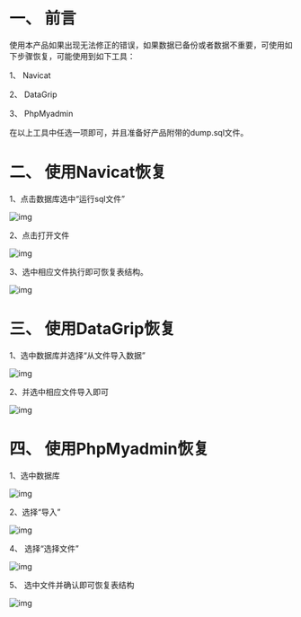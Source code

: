 # 一、 前言

使用本产品如果出现无法修正的错误，如果数据已备份或者数据不重要，可使用如下步骤恢复，可能使用到如下工具：

1、 Navicat

2、 DataGrip

3、 PhpMyadmin

在以上工具中任选一项即可，并且准备好产品附带的dump.sql文件。

# 二、 使用Navicat恢复

1、点击数据库选中“运行sql文件”

![img](https://github.com/murphy-li/XZPT-Java/blob/master/doc/images/%E6%95%B0%E6%8D%AE%E5%BA%93%E9%87%8D%E7%BD%AE%E5%9B%BE%E7%89%87_1.jpg?raw=true)

2、点击打开文件

![img](https://github.com/murphy-li/XZPT-Java/blob/master/doc/images/%E6%95%B0%E6%8D%AE%E5%BA%93%E9%87%8D%E7%BD%AE%E5%9B%BE%E7%89%87_2.jpg?raw=true)

3、选中相应文件执行即可恢复表结构。

![img](https://github.com/murphy-li/XZPT-Java/blob/master/doc/images/%E6%95%B0%E6%8D%AE%E5%BA%93%E9%87%8D%E7%BD%AE%E5%9B%BE%E7%89%87_3.jpg?raw=true)

# 三、 使用DataGrip恢复

1、选中数据库并选择“从文件导入数据”

![img](https://github.com/murphy-li/XZPT-Java/blob/master/doc/images/%E6%95%B0%E6%8D%AE%E5%BA%93%E9%87%8D%E7%BD%AE%E5%9B%BE%E7%89%87_4.png?raw=true)

2、并选中相应文件导入即可

![img](https://github.com/murphy-li/XZPT-Java/blob/master/doc/images/%E6%95%B0%E6%8D%AE%E5%BA%93%E9%87%8D%E7%BD%AE%E5%9B%BE%E7%89%87_9.png?raw=true)

# 四、 使用PhpMyadmin恢复

1、选中数据库

![img](https://github.com/murphy-li/XZPT-Java/blob/master/doc/images/%E6%95%B0%E6%8D%AE%E5%BA%93%E9%87%8D%E7%BD%AE%E5%9B%BE%E7%89%87_5.png?raw=true)

2、选择“导入”

![img](https://github.com/murphy-li/XZPT-Java/blob/master/doc/images/%E6%95%B0%E6%8D%AE%E5%BA%93%E9%87%8D%E7%BD%AE%E5%9B%BE%E7%89%87_5.png?raw=true)

4、 选择“选择文件”

![img](https://github.com/murphy-li/XZPT-Java/blob/master/doc/images/%E6%95%B0%E6%8D%AE%E5%BA%93%E9%87%8D%E7%BD%AE%E5%9B%BE%E7%89%87_5.png?raw=true)

5、 选中文件并确认即可恢复表结构

![img](https://github.com/murphy-li/XZPT-Java/blob/master/doc/images/%E6%95%B0%E6%8D%AE%E5%BA%93%E9%87%8D%E7%BD%AE%E5%9B%BE%E7%89%87_5.png?raw=true)